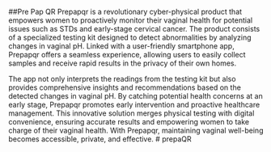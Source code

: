 ##Pre Pap QR 
Prepapqr is a revolutionary cyber-physical product that empowers women to proactively monitor their vaginal health for potential issues such as STDs and early-stage cervical cancer. The product consists of a specialized testing kit designed to detect abnormalities by analyzing changes in vaginal pH. Linked with a user-friendly smartphone app, Prepapqr offers a seamless experience, allowing users to easily collect samples and receive rapid results in the privacy of their own homes.

The app not only interprets the readings from the testing kit but also provides comprehensive insights and recommendations based on the detected changes in vaginal pH. By catching potential health concerns at an early stage, Prepapqr promotes early intervention and proactive healthcare management. This innovative solution merges physical testing with digital convenience, ensuring accurate results and empowering women to take charge of their vaginal health. With Prepapqr, maintaining vaginal well-being becomes accessible, private, and effective.
#   p r e p a Q R 
 
 
